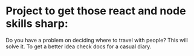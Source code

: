 # Project to get those react and node skills sharp:

Do you have a problem on deciding where to travel with people? This will solve it. 
To get a better idea check docs for a casual diary.
